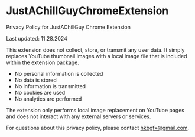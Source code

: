 # JustAChillGuyChromeExtension

Privacy Policy for JustAChillGuy Chrome Extension

Last updated: 11.28.2024

This extension does not collect, store, or transmit any user data. It simply replaces YouTube thumbnail images with a local image file that is included within the extension package.

- No personal information is collected
- No data is stored
- No information is transmitted
- No cookies are used
- No analytics are performed

The extension only performs local image replacement on YouTube pages and does not interact with any external servers or services.

For questions about this privacy policy, please contact hkbgfx@gmail.com.
